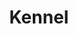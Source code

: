 ---
title: Kennel
headline: An implementation of native depictions for Parcility.
state: archived
feature: false 
startDate: 09-03-2022
endDate: 10-01-2022
link: https://github.com/parcility/kennel
---